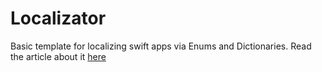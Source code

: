 # Localizator
Basic template for localizing swift apps via Enums and Dictionaries. Read the article about it [here](https://medium.com/@m.chirino89/localizing-your-swift-apps-using-autocompletion)
